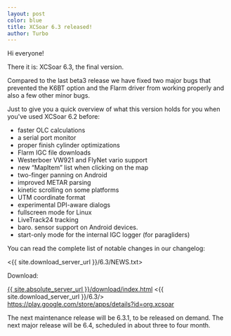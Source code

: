 ```yaml
---
layout: post
color: blue
title: XCSoar 6.3 released!
author: Turbo
---
```

Hi everyone!

There it is: XCSoar 6.3, the final version.

Compared to the last beta3 release we have fixed two major bugs that prevented
the K6BT option and the Flarm driver from working properly and also a few
other minor bugs.

Just to give you a quick overview of what this version holds for you when you've
used XCSoar 6.2 before:

* faster OLC calculations
* a serial port monitor
* proper finish cylinder optimizations
* Flarm IGC file downloads
* Westerboer VW921 and FlyNet vario support
* new “MapItem” list when clicking on the map
* two-finger panning on Android
* improved METAR parsing
* kinetic scrolling on some platforms
* UTM coordinate format
* experimental DPI-aware dialogs
* fullscreen mode for Linux
* LiveTrack24 tracking
* baro. sensor support on Android devices.
* start-only mode for the internal IGC logger (for paragliders)

You can read the complete list of notable changes in our changelog:

 <{{ site.download_server_url }}/6.3/NEWS.txt>

Download:

 [{{ site.absolute_server_url }}/download/index.html](/download/index.html)
 <{{ site.download_server_url }}/6.3/>
 <https://play.google.com/store/apps/details?id=org.xcsoar>

The next maintenance release will be 6.3.1, to be released on demand.
The next major release will be 6.4, scheduled in about three to four month.
